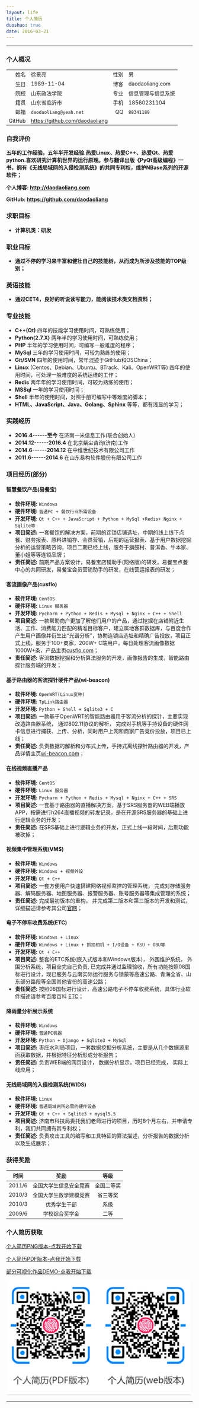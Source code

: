 ```yaml
---
layout: life
title: 个人简历
duoshuo: true
date: 2016-03-21
---
```


******

### <i class="fa  fa-user"></i> 个人概况

|||||
| ------: |:------|------: |  :------ |
|姓名|徐景亮|性别|男|
|生日 |1989-11-04|博客|daodaoliang.com|
|院校 |山东政法学院|专业|信息管理与信息系统|
|籍贯 |山东省临沂市|手机|18560231104|
|邮箱 |`daodaoliang@yeah.net` | QQ|`88341189`|
| GitHub |https://github.com/daodaoliang| | |

### <i class="fa fa-eye"></i> 自我评价

**五年的工作经验，五年半开发经验.热爱Linux、热爱C++、热爱Qt、热爱python.喜欢研究计算机世界的运行原理。参与翻译出版《PyQt高级编程》一书，拥有《无线局域网的入侵检测系统》的共同专利权，维护NBase系列的开源软件；**

**个人博客: http://daodaoliang.com**

**GitHub: https://github.com/daodaoliang**

### <i class="fa fa-binoculars"></i> 求职目标

* **计算机类：研发**

### <i class="fa fa-binoculars"></i> 职业目标

* **通过不停的学习来丰富和健壮自己的技能树，从而成为所涉及技能的TOP级别；**

### <i class="fa fa-certificate"></i> 英语技能

* **通过CET4，良好的听说读写能力，能阅读技术类文档资料；**

### <i class="fa fa-keyboard-o"></i> 专业技能

* **C++(Qt)** 四年的技能学习使用时间，可熟练使用；
* **Python(2.7.X)** 两年半的学习使用时间，可熟练使用；
* **PHP** 半年的学习使用时间，可编写一般难度的程序；
* **MySql** 三年的学习使用时间，可较为熟练的使用；
* **Git/SVN** 四年的使用时间，常年混迹于GitHub和OSChina；
* **Linux** (Centos、Debian、Ubuntu、BTrack、Kali、OpenWRT等) 四年的使用时间，可处理一般难度的系统运维的工作；
* **Redis** 两年年的学习使用时间，可较为熟练的使用；
* **MSSql** 一年的学习使用时间；
* **Shell** 半年的使用时间，对照手册可编写中等难度的脚本；
* **HTML、JavaScript、Java、Golang、Sphinx** 等等，都有浅显的学习；

### <i class="fa fa-calendar"></i> 实践经历

* **2016.4------至今**            在济南一米信息工作(联合创始人)
* **2014.12------2016.4**        在北京紫尘咨询(济南)工作
* **2014.6------2014.12**        在中维世纪技术有限公司工作
* **2011.6------2014.6**         在山东易构软件股份有限公司工作

### <i class="fa fa-certificate"></i> 项目经历(部分)

#### <i class="fa fa-dot-circle-o"></i> 智慧餐饮产品(易餐宝)

* **软件环境:** `Windows`
* **硬件环境:** `普通PC + 餐饮行业所需设备`
* **开发环境:** `Qt + C++ + JavaScript + Python + MySql +Redis+ Nginx + Sqlite等`
* **项目简述:** 一套餐饮的解决方案，前期的连锁店铺选址，中期的线上线下点餐、财务报表、原料进销存、会员营销，后期的运营报表、基于用户数据挖掘分析的运营策略咨询，项目二期已经上线，服务于旗鼓村、普洱香、牛本家、董小姐等等连锁品牌；
* **责任简述:** 前期产品方案设计，易餐宝店铺助手(网络版)的研发，易餐宝点餐中心的共同研发，易餐宝会员营销助手的研发，在线营运报表的研发；


#### <i class="fa fa-dot-circle-o"></i> 客流画像产品(cusflo)

* **软件环境:** `CentOS`
* **硬件环境:** `Linux 服务器`
* **开发环境:** `Pycharm + Python + Redis + Mysql + Nginx + C++ + Shell`
* **项目简述:** 一款帮助商户更加了解他们用户的产品，通过挖掘在店铺附近生活、工作、消费能力匹配的精准目标客户，建立属地客群数据库，与百度合作产生用户画像并衍生出“光谱分析”，协助连锁店选址和精确广告投放，项目正式上线，服务于100+商家，200W+ C端用户，每日处理客流画像数据1000W+条，产品主页[cusflo.com][8]；
* **责任简述:** 客流数据挖掘和分析算法服务的开发，画像报告的生成，智能路由探针服务端的开发；


#### <i class="fa fa-dot-circle-o"></i> 基于路由器的客流探针硬件产品(wi-beacon)

* **软件环境:** `OpenWRT(Linux变种)`
* **硬件环境:** `TpLink路由器`
* **开发环境:** `Python + Shell + Sqlite3 + C`
* **项目简述:** 一款基于OpenWRT的智能路由器用于客流分析的探针，主要实现改造路由器系统， 通过802.11协议的解析， 完成对手机等手持设备的硬件网卡信息进行捕获、上传、分析，同时用户上网和商家广告竞价投放，项目已上线；
* **责任简述:** 负责数据的解析和分布式上传，手持式离线探针路由器的开发，产品详情主页[wi-beacon.com][7]；

#### <i class="fa fa-dot-circle-o"></i> 在线视频直播产品

* **软件环境:** `CentOS`
* **硬件环境:** `Linux 服务器`
* **开发环境:** `Pycharm + Python + Redis + Mysql + Nginx + C++ + SRS`
* **项目简述:** 一套基于路由器的直播解决方案，基于SRS服务器的WEB端播放APP，按需进行h264直播视频的转发记录，是在开源SRS服务器的基础上进行逻辑业务的开发；
* **责任简述:** 在SRS基础上进行逻辑业务的开发，正式上线一段时间，后期功能被砍掉；

#### <i class="fa fa-dot-circle-o"></i> 视频集中管理系统(VMS)

* **软件环境:** `Windows`
* **硬件环境:** `Windows + 视频外设`
* **开发环境:** `Qt + C++`
* **项目简述:** 一套方便用户快速搭建网络视频监控的管理系统， 完成对存储服务器、解码服务器、地图服务器、报警服务器、账号服务器等集成管理的系统；
* **责任简述:** 完成最初版本的重构， 并完成第二版本和第三版本的开发和测试， 详细描述请参考其公司[官网][5]；

#### <i class="fa fa-dot-circle-o"></i> 电子不停车收费系统(ETC)

* **软件环境:** `Windows + Linux`
* **硬件环境:** `Windows + Linux + 抓拍相机 + I/O设备 + RSU + OBU等`
* **开发环境:** `Qt + C++`
* **项目简述:** 整套的ETC系统(嵌入式版本和Windows版本)， 外围维护系统， 外围分析系统，项目全完自己负责, 已完成并通过监理验收，所有功能按照08国标进行设计，现已服务与云南实际运行服务与锁蒙等高速公路、青海全省、山东部分路段等全国其他省份的高速公路；
* **责任简述:** 按照08国标进行设计，高速公路电子不停车收费系统，具体行业软件描述请参考百度百科 [ETC][9]；

#### <i class="fa fa-dot-circle-o"></i> 降雨量分析展示系统

* **软件环境:** `Windows`
* **硬件环境:** `普通PC机器`
* **开发环境:** `Python + Django + Sqlite3 + MySql`
* **项目简述:** 枣庄水利局项目，一套数据挖掘分析系统，主要是从几个数据源里面获取数据，并根据特征分析形成分析报告；
* **责任简述:** 负责WEB端的网页设计， 数据分析显示。项目已经完成， 实际上线应用；

#### <i class="fa fa-dot-circle-o"></i> 无线局域网的入侵检测系统(WIDS)

* **软件环境:** `Linux`
* **硬件环境:** `普通局域网所必需的硬件设备`
* **开发环境:** `Qt + C++ + Sqlite3 + mysql5.5`
* **项目简述:** 济南市科技局委托我们老师进行的项目，历时8个月左右，并申请专利，我们共同拥有其专利权；
* **责任简述:** 负责攻击工具的编写和工具特征的算法描述，分析报告的数据分析以及生成展示；

### <i class="fa fa-trophy"></i> 获得奖励

| 时间|奖励| 等级|
| :------: | :------:| :------: |
|2011/6 | 全国大学生信息安全竞赛  |全国二等奖
|2010/3 | 全国大学生数学建模竞赛  |省三等奖|
|2010/3 | 优秀学生干部|系级|
|2009/6 | 学校综合奖学金|二等|

### <i class="fa fa-address-card"></i> 个人简历获取

<i class="fa fa-cloud-download"></i> [个人简历PNG版本-点我开始下载][1]

<i class="fa fa-cloud-download"></i> [个人简历PDF版本-点我开始下载][2]

<i class="fa fa-cloud-download"></i> [部分可视化作品DEMO-点我开始下载][10]

![个人简历][6]


******
[1]:/res/download/daodaoliang.png
[2]:/res/download/daodaoliang.pdf
[3]:http://daodaoliang.github.io/
[4]:http://daodaoliang.github.io/
[5]:http://www.jovision.com/Service/DownContentView.aspx?id=295
[6]:/res/img/resume.png
[7]:http://wi-beacon.com
[8]:http://cusflo.com
[9]:http://baike.baidu.com/link?url=OqR_2lJnAGQwdWLfq0x94csGHgsilu8e-EAZ0W6iFOh0A6gKaHyMwojLZYA96oGsFJDf8jIxtIzAwUtXop7_TK
[10]:http://pan.baidu.com/s/1dE7ByvB
